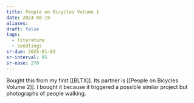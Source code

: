```yaml
---
title: People on Bicycles Volume 1
date: 2024-08-19
aliases: 
draft: false
tags:
  - literature
  - seedlings
sr-due: 2025-01-03
sr-interval: 85
sr-ease: 270
---
```

Bought this from my first [[BLTX]]. Its partner is [[People on Bicycles Volume 2]]. I bought it because it triggered a possible similar project but photographs of people walking.